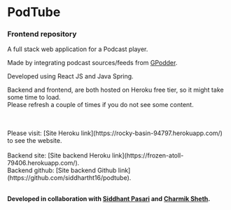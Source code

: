# **PodTube**

### Frontend repository

A full stack web application for a Podcast player. 

Made by integrating podcast sources/feeds from [GPodder](https://gpodder.net/).

Developed using React JS and Java Spring.

Backend and frontend, are both hosted on Heroku free tier, so it might take some time to load. 
<br/>
Please refresh a couple of times if you do not see some content.

<br/>
<br/>
Please visit: [Site Heroku link](https://rocky-basin-94797.herokuapp.com/) to see the website.

<br/>
<br/>
Backend site: [Site backend Heroku link](https://frozen-atoll-79406.herokuapp.com/).
<br/>
Backend github: [Site backend Github link](https://github.com/siddhartht16/podtube).

<br/>
<br/>

**Developed in collaboration with [Siddhant Pasari](https://github.com/sidco0014) and [Charmik Sheth](https://github.com/Charmik-Sheth).**
